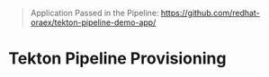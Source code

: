 > Application Passed in the Pipeline:
> https://github.com/redhat-oraex/tekton-pipeline-demo-app/

# Tekton Pipeline Provisioning
